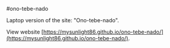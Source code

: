 #ono-tebe-nado

Laptop version of the site: "Ono-tebe-nado".

View website [https://mysunlight86.github.io/ono-tebe-nado/](https://mysunlight86.github.io/ono-tebe-nado/).
